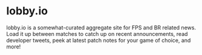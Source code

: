 # lobby.io
lobby.io is a somewhat-curated aggregate site for FPS and BR related news.  Load it up between matches to catch up on recent announcements, read developer tweets, peek at latest patch notes for your game of choice, and more!
